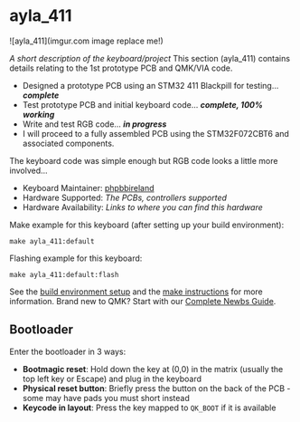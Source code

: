 # ayla_411

![ayla_411](imgur.com image replace me!)

*A short description of the keyboard/project*
This section (ayla_411) contains details relating to the 1st prototype PCB and QMK/VIA code. 

+ Designed a prototype PCB using an STM32 411 Blackpill for testing... ***complete***
+ Test prototype PCB and initial keyboard code... ***complete, 100% working***
+ Write and test RGB code... ***in progress***
+ I will proceed to a fully assembled PCB using the STM32F072CBT6 and associated components.

The keyboard code was simple enough but RGB code looks a little more involved...

* Keyboard Maintainer: [phpbbireland](https://github.com/phpbbireland)
* Hardware Supported: *The PCBs, controllers supported*
* Hardware Availability: *Links to where you can find this hardware*

Make example for this keyboard (after setting up your build environment):

    make ayla_411:default

Flashing example for this keyboard:

    make ayla_411:default:flash

See the [build environment setup](https://docs.qmk.fm/#/getting_started_build_tools) and the [make instructions](https://docs.qmk.fm/#/getting_started_make_guide) for more information. Brand new to QMK? Start with our [Complete Newbs Guide](https://docs.qmk.fm/#/newbs).

## Bootloader

Enter the bootloader in 3 ways:

* **Bootmagic reset**: Hold down the key at (0,0) in the matrix (usually the top left key or Escape) and plug in the keyboard
* **Physical reset button**: Briefly press the button on the back of the PCB - some may have pads you must short instead
* **Keycode in layout**: Press the key mapped to `QK_BOOT` if it is available
